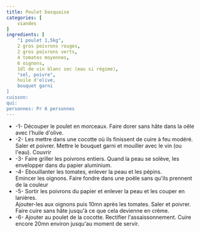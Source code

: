 ```yaml
---
title: Poulet basquaise
categories: [
    viandes
]
ingredients: [
    "1 poulet 1,5kg",
    2 gros poivrons rouges,
    2 gros poivrons verts,
    4 tomates moyennes,
    6 oignons,
    1dl de vin blanc sec (eau si régime),
    "sel, poivre",
    huile d'olive,
    bouquet garni
]
cuisson: 
qui: 
personnes: Pr 6 personnes
---
```


* -1- Découper le poulet en morceaux. Faire dorer sans hâte dans la oële avec l'huile d'olive.
* -2- Les mettre dans une cocotte où ils finissent de cuire à feu modéré. Saler et poivrer. Mettre le bouquet garni et mouiller avec le vin (ou l'eau). Couvrir
* -3- Faire griller les poivrons entiers. Quand la peau se solève, les envelopper dans du papier aluminium.
* -4- Ebouillanter les tomates, enlever la peau et les pépins.<br>
Emincer les oignons. Faire fondre dans une poële sans qu'ils prennent de la couleur
* -5- Sortir les poivrons du papier et enlever la peau et les couper en lanières.<br>
Ajouter-les aux oignons puis 10mn après les tomates. Saler et poivrer.<br>
Faire cuire sans hâte jusqu'à ce que cela devienne en crème.
* -6-  Ajouter au poulet de la cocotte. Rectifier l'assaissonnement. Cuire encore 20mn environ jusqu'au moment de servir.